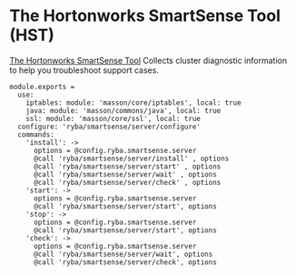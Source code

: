 # The Hortonworks SmartSense Tool (HST)

[The Hortonworks SmartSense Tool][hst] Collects cluster diagnostic information
to help you troubleshoot support cases.

    module.exports =
      use:
        iptables: module: 'masson/core/iptables', local: true
        java: module: 'masson/commons/java', local: true
        ssl: module: 'masson/core/ssl', local: true
      configure: 'ryba/smartsense/server/configure'
      commands:
        'install': ->
          options = @config.ryba.smartsense.server
          @call 'ryba/smartsense/server/install' , options
          @call 'ryba/smartsense/server/start' , options
          @call 'ryba/smartsense/server/wait' , options
          @call 'ryba/smartsense/server/check' , options
        'start': ->
          options = @config.ryba.smartsense.server
          @call 'ryba/smartsense/server/start', options
        'stop': ->
          options = @config.ryba.smartsense.server
          @call 'ryba/smartsense/server/start', options
        'check': ->
          options = @config.ryba.smartsense.server
          @call 'ryba/smartsense/server/wait', options
          @call 'ryba/smartsense/server/check', options

[hst]: (http://docs.hortonworks.com/HDPDocuments/SS1/SmartSense-1.3.0/bk_installation/content/architecture_overview.html)
